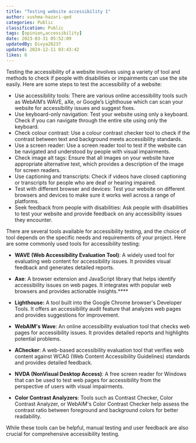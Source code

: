 ```yaml
---
title: "Testing website accessibility 1"
author: sushma-hazari-qed
categories: Public
classification: Public
tags: [opinion,accessibility]
date: 2023-03-31 05:52:09 
updatedBy: Divya28237
updated: 2024-12-11 03:43:42 
likes: 0
---
```


Testing the accessibility of a website involves using a variety of tool and methods to check if people with disabilities or impairments can use the site easily. Here are some steps to test the accessibility of a website:

* Use accessibility tools: There are various online accessibility tools such as WebAIM’s WAVE, aXe, or Google’s Lighthouse which can scan your website for accessibility issues and suggest fixes.
* Use keyboard-only navigation: Test your website using only a keyboard. Check if you can navigate through the entire site using only the keyboard.
* Check colour contrast: Use a colour contrast checker tool to check if the contrast between text and background meets accessibility standards.
* Use a screen reader: Use a screen reader tool to test if the website can be navigated and understood by people with visual impairments.
* Check image alt tags: Ensure that all images on your website have appropriate alternative text, which provides a description of the image for screen readers.
* Use captioning and transcripts: Check if videos have closed captioning or transcripts for people who are deaf or hearing impaired.
* Test with different browser and devices: Test your website on different browsers and devices to make sure it works well across a range of platforms.
* Seek feedback from people with disabilities: Ask people with disabilities to test your website and provide feedback on any accessibility issues they encounter.


There are several tools available for accessibility testing, and the choice of tool depends on the specific needs and requirements of your project. Here are some commonly used tools for accessibility testing:

* **WAVE (Web Accessibility Evaluation Tool)**: A widely used tool for evaluating web content for accessibility issues. It provides visual feedback and generates detailed reports.

* **Axe**: A browser extension and JavaScript library that helps identify accessibility issues on web pages. It integrates with popular web browsers and provides actionable insights.****

*  **Lighthouse:** A tool built into the Google Chrome browser's Developer Tools. It offers an accessibility audit feature that analyzes web pages and provides suggestions for improvement.

* **WebAIM's Wave**: An online accessibility evaluation tool that checks web pages for accessibility issues. It provides detailed reports and highlights potential problems.

* **AChecker**: A web-based accessibility evaluation tool that verifies web content against WCAG (Web Content Accessibility Guidelines) standards and provides detailed feedback.

* **NVDA (NonVisual Desktop Access)**: A free screen reader for Windows that can be used to test web pages for accessibility from the perspective of users with visual impairments.

* **Color Contrast Analyzers**: Tools such as Contrast Checker, Color Contrast Analyzer, or WebAIM's Color Contrast Checker help assess the contrast ratio between foreground and background colors for better readability.

While these tools can be helpful, manual testing and user feedback are also crucial for comprehensive accessibility testing.